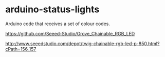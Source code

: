 # arduino-status-lights
Arduino code that receives a set of colour codes.

https://github.com/Seeed-Studio/Grove_Chainable_RGB_LED

http://www.seeedstudio.com/depot/twig-chainable-rgb-led-p-850.html?cPath=156_157
